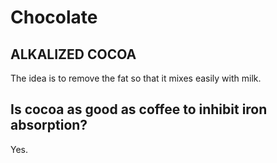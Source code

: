 # Chocolate

## ALKALIZED COCOA
The idea is to remove the fat so that it mixes easily with milk.

## Is cocoa as good as coffee to inhibit iron absorption?
Yes.
